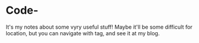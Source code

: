 # Code-
It's my notes about some vyry useful stuff! Maybe it'll be some difficult for location, but you can navigate with tag,
and see it at my blog.
